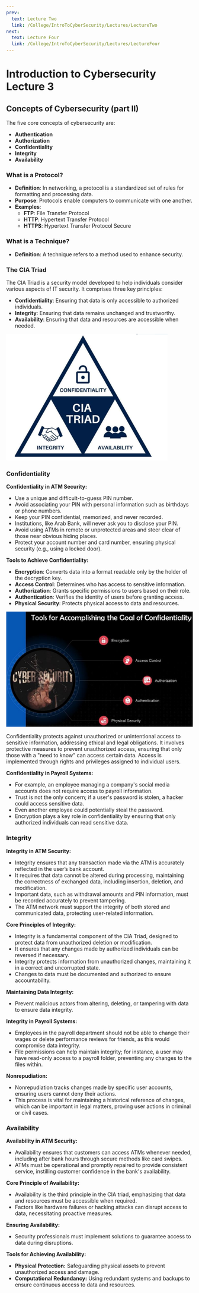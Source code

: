 ```yaml
---
prev:
  text: Lecture Two
  link: /College/IntroToCyberSecurity/Lectures/LectureTwo
next:
  text: Lecture Four
  link: /College/IntroToCyberSecurity/Lectures/LectureFour
---
```


# Introduction to Cybersecurity Lecture 3

## Concepts of Cybersecurity (part II)

The five core concepts of cybersecurity are:

- **Authentication**
- **Authorization**
- **Confidentiality**
- **Integrity**
- **Availability**

### What is a Protocol?

- **Definition**: In networking, a protocol is a standardized set of rules for formatting and processing data.
- **Purpose**: Protocols enable computers to communicate with one another.
- **Examples**:
  - **FTP**: File Transfer Protocol
  - **HTTP**: Hypertext Transfer Protocol
  - **HTTPS**: Hypertext Transfer Protocol Secure

### What is a Technique?

- **Definition**: A technique refers to a method used to enhance security.

### The CIA Triad

The CIA Triad is a security model developed to help individuals consider various aspects of IT security. It comprises three key principles:

- **Confidentiality**: Ensuring that data is only accessible to authorized individuals.
- **Integrity**: Ensuring that data remains unchanged and trustworthy.
- **Availability**: Ensuring that data and resources are accessible when needed.

![](../imgs/figure2.png)

### Confidentiality

**Confidentiality in ATM Security:**

- Use a unique and difficult-to-guess PIN number.
- Avoid associating your PIN with personal information such as birthdays or phone numbers.
- Keep your PIN confidential, memorized, and never recorded.
- Institutions, like Arab Bank, will never ask you to disclose your PIN.
- Avoid using ATMs in remote or unprotected areas and steer clear of those near obvious hiding places.
- Protect your account number and card number, ensuring physical security (e.g., using a locked door).

**Tools to Achieve Confidentiality:**

- **Encryption**: Converts data into a format readable only by the holder of the decryption key.
- **Access Control**: Determines who has access to sensitive information.
- **Authorization**: Grants specific permissions to users based on their role.
- **Authentication**: Verifies the identity of users before granting access.
- **Physical Security**: Protects physical access to data and resources.

![](../imgs/figure3.png)

Confidentiality protects against unauthorized or unintentional access to sensitive information, addressing ethical and legal obligations. It involves protective measures to prevent unauthorized access, ensuring that only those with a "need to know" can access certain data. Access is implemented through rights and privileges assigned to individual users.

**Confidentiality in Payroll Systems:**

- For example, an employee managing a company's social media accounts does not require access to payroll information.
- Trust is not the only concern; if a user's password is stolen, a hacker could access sensitive data.
- Even another employee could potentially steal the password.
- Encryption plays a key role in confidentiality by ensuring that only authorized individuals can read sensitive data.

### Integrity

**Integrity in ATM Security:**

- Integrity ensures that any transaction made via the ATM is accurately reflected in the user’s bank account.
- It requires that data cannot be altered during processing, maintaining the correctness of exchanged data, including insertion, deletion, and modification.
- Important data, such as withdrawal amounts and PIN information, must be recorded accurately to prevent tampering.
- The ATM network must support the integrity of both stored and communicated data, protecting user-related information.

**Core Principles of Integrity:**

- Integrity is a fundamental component of the CIA Triad, designed to protect data from unauthorized deletion or modification.
- It ensures that any changes made by authorized individuals can be reversed if necessary.
- Integrity protects information from unauthorized changes, maintaining it in a correct and uncorrupted state.
- Changes to data must be documented and authorized to ensure accountability.

**Maintaining Data Integrity:**

- Prevent malicious actors from altering, deleting, or tampering with data to ensure data integrity.

**Integrity in Payroll Systems:**

- Employees in the payroll department should not be able to change their wages or delete performance reviews for friends, as this would compromise data integrity.
- File permissions can help maintain integrity; for instance, a user may have read-only access to a payroll folder, preventing any changes to the files within.

**Nonrepudiation:**

- Nonrepudiation tracks changes made by specific user accounts, ensuring users cannot deny their actions.
- This process is vital for maintaining a historical reference of changes, which can be important in legal matters, proving user actions in criminal or civil cases.

### Availability

**Availability in ATM Security:**

- Availability ensures that customers can access ATMs whenever needed, including after bank hours through secure methods like card swipes.
- ATMs must be operational and promptly repaired to provide consistent service, instilling customer confidence in the bank's availability.

**Core Principle of Availability:**

- Availability is the third principle in the CIA triad, emphasizing that data and resources must be accessible when required.
- Factors like hardware failures or hacking attacks can disrupt access to data, necessitating proactive measures.

**Ensuring Availability:**

- Security professionals must implement solutions to guarantee access to data during disruptions.

**Tools for Achieving Availability:**

- **Physical Protection:** Safeguarding physical assets to prevent unauthorized access and damage.
- **Computational Redundancy:** Using redundant systems and backups to ensure continuous access to data and resources.

